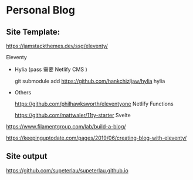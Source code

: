 # Personal Blog

## Site Template:

https://jamstackthemes.dev/ssg/eleventy/

Eleventy

- Hylia (pass 需要 Netlify CMS )

  git submodule add https://github.com/hankchizljaw/hylia hylia

- Others

  https://github.com/philhawksworth/eleventyone Netlify Functions

  https://github.com/mattwaler/11ty-starter Svelte

https://www.filamentgroup.com/lab/build-a-blog/

https://keepinguptodate.com/pages/2019/06/creating-blog-with-eleventy/

## Site output

https://github.com/supeterlau/supeterlau.github.io
